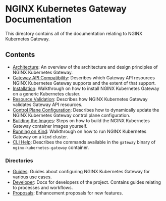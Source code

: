 # NGINX Kubernetes Gateway Documentation

This directory contains all of the documentation relating to NGINX Kubernetes Gateway.

## Contents

- [Architecture](architecture.md): An overview of the architecture and design principles of NGINX Kubernetes Gateway.
- [Gateway API Compatibility](gateway-api-compatibility.md): Describes which Gateway API resources NGINX Kubernetes
Gateway supports and the extent of that support.
- [Installation](installation.md): Walkthrough on how to install NGINX Kubernetes Gateway on a generic Kubernetes cluster.
- [Resource Validation](resource-validation.md): Describes how NGINX Kubernetes Gateway validates Gateway API
resources.
- [Control Plane Configuration](control-plane-configuration.md): Describes how to dynamically update the NGINX
Kubernetes Gateway control plane configuration.
- [Building the Images](building-the-images.md): Steps on how to build the NGINX Kubernetes Gateway container images
yourself.
- [Running on Kind](running-on-kind.md): Walkthrough on how to run NGINX Kubernetes Gateway on a `kind` cluster.
- [CLI Help](cli-help.md): Describes the commands available in the `gateway` binary of `nginx-kubernetes-gateway`
container.

### Directories

- [Guides](guides): Guides about configuring NGINX Kubernetes Gateway for various use cases.
- [Developer](developer/): Docs for developers of the project. Contains guides relating to processes and workflows.
- [Proposals](proposals/): Enhancement proposals for new features.
